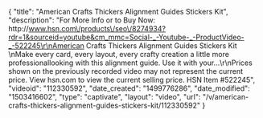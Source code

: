 {
    "title": "American Crafts Thickers Alignment Guides   Stickers Kit",
    "description": "For More Info or to Buy Now: http:\/\/www.hsn.com\/products\/seo\/8274934?rdr=1&sourceid=youtube&cm_mmc=Social-_-Youtube-_-ProductVideo-_-522245\r\nAmerican Crafts Thickers Alignment Guides   Stickers Kit  \nMake every card, every layout, every crafty creation a little more professionallooking with this alignment guide. Use it with your...\r\nPrices shown on the previously recorded video may not represent the current price.  View hsn.com to view the current selling price. HSN Item #522245",
    "videoid": "112330592",
    "date_created": "1499776286",
    "date_modified": "1503416602",
    "type": "captivate",
    "layout": "video",
    "url": "\/v\/american-crafts-thickers-alignment-guides-stickers-kit\/112330592"
}